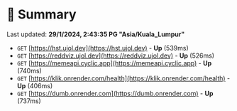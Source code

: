 # 📖 Summary
Last updated: **29/1/2024, 2:43:35 PG "Asia/Kuala_Lumpur"**

- `GET` [https://hst.ujol.dev](https://hst.ujol.dev) - **Up** (539ms)
- `GET` [https://reddviz.ujol.dev](https://reddviz.ujol.dev) - **Up** (526ms)
- `GET` [https://memeapi.cyclic.app](https://memeapi.cyclic.app) - **Up** (740ms)
- `GET` [https://klik.onrender.com/health](https://klik.onrender.com/health) - **Up** (406ms)
- `GET` [https://dumb.onrender.com](https://dumb.onrender.com) - **Up** (737ms)

